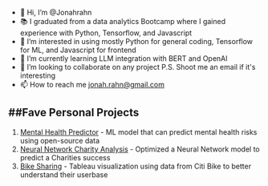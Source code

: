- 👋 Hi, I’m @Jonahrahn
- 📚 I graduated from a data analytics Bootcamp where I gained experience with Python, Tensorflow, and Javascript
- 👀 I’m interested in using mostly Python for general coding, Tensorflow for ML, and Javascript for frontend
- 🌱 I’m currently learning LLM integration with BERT and OpenAI
- 💞️ I’m looking to collaborate on any project   P.S. Shoot me an email if it's interesting
- 📫 How to reach me jonah.rahn@gmail.com  

##Fave Personal Projects
---------------------------
1. [Mental Health Predictor](https://github.com/Jonahrahn/Mental_Health_Predictor) -  ML model that can predict mental health risks using open-source data
2. [Neural Network Charity Analysis](https://github.com/Jonahrahn/Neural_Network_Charity_Analysis) - Optimized a Neural Network model to predict a Charities success
3. [Bike Sharing](https://github.com/Jonahrahn/BikeSharing) -  Tableau visualization using data from Citi Bike to better understand their userbase
<!---
Jonahrahn/Jonahrahn is a ✨ special ✨ repository because its `README.md` (this file) appears on your GitHub profile.
You can click the Preview link to take a look at your changes.
--->

